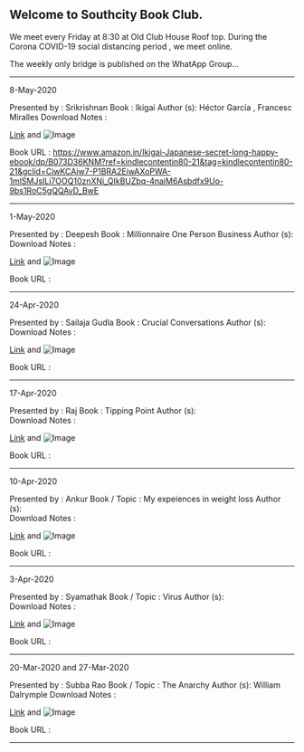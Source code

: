 ## Welcome to Southcity Book Club. 

We meet every Friday at 8:30 at Old Club House Roof top. During the Corona COVID-19 social distancing period , we meet online. 

The weekly only bridge is published on the WhatApp Group... 


********************************************************************************************************************
8-May-2020

Presented by : Srikrishnan
Book : Ikigai
Author (s): Héctor García , Francesc Miralles 
Download Notes : 

[Link](url) and ![Image](src)

Book URL :
https://www.amazon.in/Ikigai-Japanese-secret-long-happy-ebook/dp/B073D36KNM?ref=kindlecontentin80-21&tag=kindlecontentin80-21&gclid=CjwKCAjw7-P1BRA2EiwAXoPWA-1mlSMJsILi7OOQ10znXNi_QIkBUZbq-4naiM6Asbdfx9Uo-9bs1RoC5gQQAvD_BwE

********************************************************************************************************************

1-May-2020

Presented by : Deepesh 
Book : Millionnaire One Person Business
Author (s):  
Download Notes : 

[Link](url) and ![Image](src)

Book URL :


********************************************************************************************************************

24-Apr-2020

Presented by : Sailaja Gudla
Book : Crucial Conversations
Author (s):  
Download Notes : 

[Link](url) and ![Image](src)

Book URL :

********************************************************************************************************************

17-Apr-2020

Presented by : Raj 
Book : Tipping Point
Author (s):  
Download Notes : 

[Link](url) and ![Image](src)

Book URL :

********************************************************************************************************************

10-Apr-2020

Presented by : Ankur 
Book / Topic : My expeiences in weight loss
Author (s):  
Download Notes : 

[Link](url) and ![Image](src)

Book URL :

********************************************************************************************************************

3-Apr-2020

Presented by : Syamathak 
Book / Topic : Virus
Author (s):  
Download Notes : 

[Link](url) and ![Image](src)

Book URL :

********************************************************************************************************************

20-Mar-2020 and 27-Mar-2020

Presented by : Subba Rao
Book / Topic : The Anarchy
Author (s):  William Dalrymple
Download Notes : 

[Link](url) and ![Image](src)

Book URL :
********************************************************************************************************************
